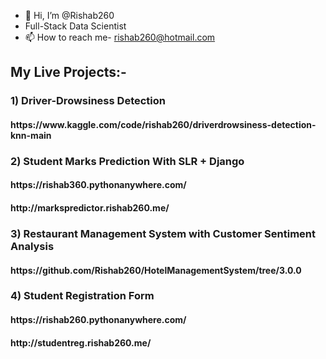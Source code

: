 - 👋 Hi, I’m @Rishab260
- Full-Stack Data Scientist
- 📫 How to reach me- rishab260@hotmail.com

<h2>My Live Projects:- </h2>
 <h3>1) Driver-Drowsiness Detection </h3>
 <h4> https://www.kaggle.com/code/rishab260/driverdrowsiness-detection-knn-main </h4>
<h3>2) Student Marks Prediction With SLR + Django </h3>
  <h4> https://rishab360.pythonanywhere.com/ </h4>
  <h4> http://markspredictor.rishab260.me/ </h4>
<h3>3) Restaurant Management System with Customer Sentiment Analysis
  <h4> https://github.com/Rishab260/HotelManagementSystem/tree/3.0.0 </h4>
<h3>4) Student Registration Form </h3>
 <h4>  https://rishab260.pythonanywhere.com/</h4>
 <h4> http://studentreg.rishab260.me/ </h4>

<!---
Rishab260/Rishab260 is a ✨ special ✨ repository because its `README.md` (this file) appears on your GitHub profile.
You can click the Preview link to take a look at your changes.
--->
